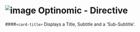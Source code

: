 ![image](http://www.ottiger.org/optinomic_logo/optinomic_logo_small.png)
Optinomic - Directive
=====================


####`<card-title>`
Displays a Title, Subtitle and a 'Sub-Subtitle'.





